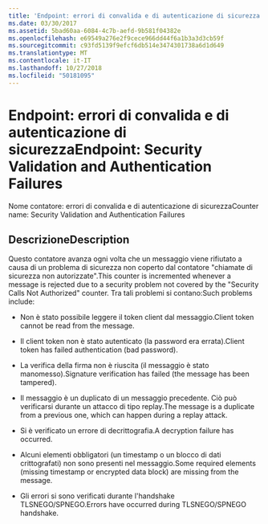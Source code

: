 ```yaml
---
title: 'Endpoint: errori di convalida e di autenticazione di sicurezza'
ms.date: 03/30/2017
ms.assetid: 5bad60aa-6084-4c7b-aefd-9b581f04382e
ms.openlocfilehash: e69549a276e2f9cece966dd44f6a1b3a3d3cb59f
ms.sourcegitcommit: c93fd5139f9efcf6db514e3474301738a6d1d649
ms.translationtype: MT
ms.contentlocale: it-IT
ms.lasthandoff: 10/27/2018
ms.locfileid: "50181095"
---
```

# <a name="endpoint-security-validation-and-authentication-failures"></a><span data-ttu-id="9d791-102">Endpoint: errori di convalida e di autenticazione di sicurezza</span><span class="sxs-lookup"><span data-stu-id="9d791-102">Endpoint: Security Validation and Authentication Failures</span></span>
<span data-ttu-id="9d791-103">Nome contatore: errori di convalida e di autenticazione di sicurezza</span><span class="sxs-lookup"><span data-stu-id="9d791-103">Counter name: Security Validation and Authentication Failures</span></span>  
  
## <a name="description"></a><span data-ttu-id="9d791-104">Descrizione</span><span class="sxs-lookup"><span data-stu-id="9d791-104">Description</span></span>  
 <span data-ttu-id="9d791-105">Questo contatore avanza ogni volta che un messaggio viene rifiutato a causa di un problema di sicurezza non coperto dal contatore "chiamate di sicurezza non autorizzate".</span><span class="sxs-lookup"><span data-stu-id="9d791-105">This counter is incremented whenever a message is rejected due to a security problem not covered by the "Security Calls Not Authorized" counter.</span></span> <span data-ttu-id="9d791-106">Tra tali problemi si contano:</span><span class="sxs-lookup"><span data-stu-id="9d791-106">Such problems include:</span></span>  
  
-   <span data-ttu-id="9d791-107">Non è stato possibile leggere il token client dal messaggio.</span><span class="sxs-lookup"><span data-stu-id="9d791-107">Client token cannot be read from the message.</span></span>  
  
-   <span data-ttu-id="9d791-108">Il client token non è stato autenticato (la password era errata).</span><span class="sxs-lookup"><span data-stu-id="9d791-108">Client token has failed authentication (bad password).</span></span>  
  
-   <span data-ttu-id="9d791-109">La verifica della firma non è riuscita (il messaggio è stato manomesso).</span><span class="sxs-lookup"><span data-stu-id="9d791-109">Signature verification has failed (the message has been tampered).</span></span>  
  
-   <span data-ttu-id="9d791-110">Il messaggio è un duplicato di un messaggio precedente. Ciò può verificarsi durante un attacco di tipo replay.</span><span class="sxs-lookup"><span data-stu-id="9d791-110">The message is a duplicate from a previous one, which can happen during a replay attack.</span></span>  
  
-   <span data-ttu-id="9d791-111">Si è verificato un errore di decrittografia.</span><span class="sxs-lookup"><span data-stu-id="9d791-111">A decryption failure has occurred.</span></span>  
  
-   <span data-ttu-id="9d791-112">Alcuni elementi obbligatori (un timestamp o un blocco di dati crittografati) non sono presenti nel messaggio.</span><span class="sxs-lookup"><span data-stu-id="9d791-112">Some required elements (missing timestamp or encrypted data block) are missing from the message.</span></span>  
  
-   <span data-ttu-id="9d791-113">Gli errori si sono verificati durante l'handshake TLSNEGO/SPNEGO.</span><span class="sxs-lookup"><span data-stu-id="9d791-113">Errors have occurred during TLSNEGO/SPNEGO handshake.</span></span>
